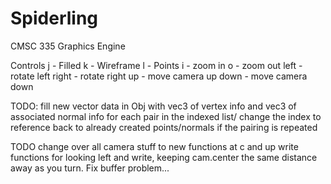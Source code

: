 # Spiderling
CMSC 335 Graphics Engine

Controls
j - Filled
k - Wireframe
l - Points
i - zoom in
o - zoom out
left - rotate left
right - rotate right
up - move camera up
down - move camera down


TODO:
fill new vector<VEC6> data in Obj with vec3 of vertex info and vec3 of associated normal info for each pair in the indexed list/ change the index to reference back to already created points/normals if the pairing is repeated

TODO change over all camera stuff to new functions at c and up
write functions for looking left and write, keeping cam.center the same distance away as you turn.
Fix buffer problem...
